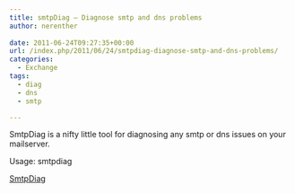 ```yaml
---
title: smtpDiag – Diagnose smtp and dns problems
author: nerenther
 
date: 2011-06-24T09:27:35+00:00
url: /index.php/2011/06/24/smtpdiag-diagnose-smtp-and-dns-problems/
categories:
  - Exchange
tags:
  - diag
  - dns
  - smtp

---
```

SmtpDiag is a nifty little tool for diagnosing any smtp or dns issues on your mailserver.

Usage: smtpdiag <sender emailaddress> <recipient emailaddress>

[SmtpDiag][1]

 [1]: http://cloud.kemta.net/wp-uploads/2011/06/SmtpDiag.exe